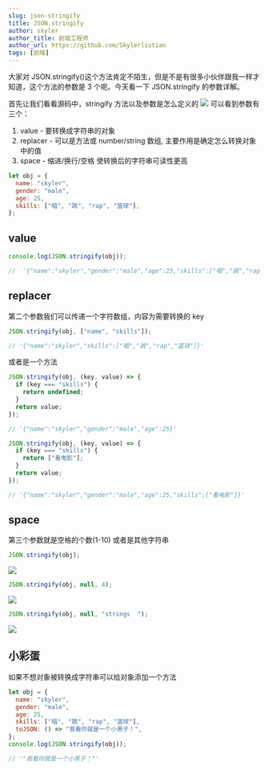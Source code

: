 ```yaml
---
slug: json-stringify
title: JSON.stringify
author: skyler
author_title: 前端工程师
author_url: https://github.com/Skylerliutian
tags: [前端]
---
```


大家对 JSON.stringify()这个方法肯定不陌生，但是不是有很多小伙伴跟我一样才知道，这个方法的参数是 3 个呢。今天看一下 JSON.stringify 的参数详解。

<!-- truncate -->

首先让我们看看源码中，stringify 方法以及参数是怎么定义的
![](https://cdn.jsdelivr.net/gh/Skylerliutian/oss-img@main/uPic/2022-12-19-17-rni6Qv-ODzZG9.png)
可以看到参数有三个：

1. value - 要转换成字符串的对象
2. replacer - 可以是方法或 number/string 数组, 主要作用是确定怎么转换对象中的值
3. space - 缩进/换行/空格 使转换后的字符串可读性更高

```js
let obj = {
  name: "skyler",
  gender: "male",
  age: 25,
  skills: ["唱", "跳", "rap", "篮球"],
};
```

## value

```js
console.log(JSON.stringify(obj));

//  '{"name":"skyler","gender":"male","age":25,"skills":["唱","跳","rap","篮球"]}'
```

## replacer

第二个参数我们可以传递一个字符数组，内容为需要转换的 key

```js
JSON.stringify(obj, ["name", "skills"]);

// '{"name":"skyler","skills":["唱","跳","rap","篮球"]}'
```

或者是一个方法

```js
JSON.stringify(obj, (key, value) => {
  if (key === "skills") {
    return undefined;
  }
  return value;
});

// '{"name":"skyler","gender":"male","age":25}'

JSON.stringify(obj, (key, value) => {
  if (key === "skills") {
    return ["看电影"];
  }
  return value;
});

// '{"name":"skyler","gender":"male","age":25,"skills":["看电影"]}'
```

## space

第三个参数就是空格的个数(1-10) 或者是其他字符串

```js
JSON.stringify(obj);
```

![](https://cdn.jsdelivr.net/gh/Skylerliutian/oss-img@main/uPic/2022-12-19-17-SmuURp-pryZv0.png)

```js
JSON.stringify(obj, null, 4);
```

![](https://cdn.jsdelivr.net/gh/Skylerliutian/oss-img@main/uPic/2022-12-19-17-LxoTvI-dFrxwP.png)

```js
JSON.stringify(obj, null, "strings  ");
```

![](https://cdn.jsdelivr.net/gh/Skylerliutian/oss-img@main/uPic/2022-12-19-17-R6WLPg-gFQQJ4.png)

## 小彩蛋

如果不想对象被转换成字符串可以给对象添加一个方法

```js
let obj = {
  name: "skyler",
  gender: "male",
  age: 25,
  skills: ["唱", "跳", "rap", "篮球"],
  toJSON: () => "我看你就是一个小黑子！",
};
console.log(JSON.stringify(obj));

// '"我看你就是一个小黑子！"'
```
